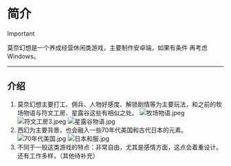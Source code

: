 # 简介

> [!IMPORTANT]
> 莫奈幻想是一个养成经营休闲类游戏，主要制作安卓端，如果有条件 再考虑Windows。

---

## 介绍

1. 莫奈幻想主要打工、佣兵、人物好感度、解锁剧情等为主要玩法，和之前的牧场物语与符文工房、星露谷这些有相似之处。
![牧场物语.jpeg](https://img.picui.cn/free/2025/04/12/67f9e30caa793.jpeg)
![符文工房3.jpeg](https://img.picui.cn/free/2025/04/12/67f9e30f3b357.jpeg)
![星露谷物语.jpg](https://img.picui.cn/free/2025/04/12/67f9e30f2e1bc.jpg) 
2. 西幻为主要背景，也会融入一些70年代美国和古代日本的元素。
![70年代美国.jpg](https://img.picui.cn/free/2025/04/12/67f9e314aa9f4.jpg)
![日本和服.jpg](https://img.picui.cn/free/2025/04/12/67f9e314deac5.jpg)
3. 不同于一般这类游戏的特点：非常自由，尤其是感情方面，这点会着重设计。还有工作多样，（其他待补充）                
